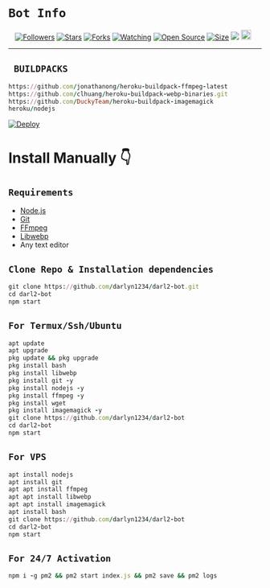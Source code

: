 # ```Bot Info```
<p align="center">
<a href="https://github.com/darlyn1234/followers"><img title="Followers" src="https://img.shields.io/github/followers/darlyn1234?color=red&style=flat-square"></a>
<a href="https://github.com/darlyn1234/darl2-bot/stargazers/"><img title="Stars" src="https://img.shields.io/github/stars/darlyn1234/darl2-bot?color=blue&style=flat-square"></a>
<a href="https://github.com/darlyn1234/darl2-bot/network/members"><img title="Forks" src="https://img.shields.io/github/forks/darlyn1234/darl2-bot?color=red&style=flat-square"></a>
<a href="https://github.com/darlyn1234/darl2-bot/watchers"><img title="Watching" src="https://img.shields.io/github/watchers/darlyn1234/darl2-bot?label=Watchers&color=blue&style=flat-square"></a>
<a href="https://github.com/darlyn1234/darl2-bot"><img title="Open Source" src="https://img.shields.io/badge/Author-Darlyn.-red?v=103"></a>
<a href="https://github.com/darlyn1234/darl2-bot"><img title="Size" src="https://img.shields.io/github/repo-size/darlyn1234/darl2-bot?style=flat-square&color=green"></a>
<a href="https://hits.seeyoufarm.com"><img src="https://hits.seeyoufarm.com/api/count/incr/badge.svg?url=https%3A%2F%2Fgithub.com%2FDarlyn%2FBot-MD2&count_bg=%2379C83D&title_bg=%23555555&icon=probot.svg&icon_color=%2300FF6D&title=hits&edge_flat=false"/></a>
<a href="https://github.com/darlyn1234/darl2-bot/graphs/commit-activity"><img height="20" src="https://img.shields.io/badge/Maintained%3F-yes-green.svg"></a>&nbsp;&nbsp;
</p>
<p align='center'>
    </p>

-------

## ` BUILDPACKS`

```rb
https://github.com/jonathanong/heroku-buildpack-ffmpeg-latest
https://github.com/clhuang/heroku-buildpack-webp-binaries.git
https://github.com/DuckyTeam/heroku-buildpack-imagemagick
heroku/nodejs
```

[![Deploy](https://www.herokucdn.com/deploy/button.svg)](https://heroku.com/deploy?template=https://github.com/darlyn1234/darl2-bot/)

# Install Manually 👇
## `Requirements`
* [Node.js](https://nodejs.org/en/)
* [Git](https://git-scm.com/downloads)
* [FFmpeg](https://github.com/BtbN/FFmpeg-Builds/releases/download/autobuild-2020-12-08-13-03/ffmpeg-n4.3.1-26-gca55240b8c-win64-gpl-4.3.zip)
* [Libwebp](https://developers.google.com/speed/webp/download)
* Any text editor
## `Clone Repo & Installation dependencies`
```rb
git clone https://github.com/darlyn1234/darl2-bot.git
cd darl2-bot
npm start
```
## `For Termux/Ssh/Ubuntu`
```rb
apt update
apt upgrade
pkg update && pkg upgrade
pkg install bash
pkg install libwebp
pkg install git -y
pkg install nodejs -y 
pkg install ffmpeg -y 
pkg install wget
pkg install imagemagick -y
git clone https://github.com/darlyn1234/darl2-bot
cd darl2-bot
npm start
```
## `For VPS`
```rb
apt install nodejs 
apt install git 
apt apt install ffmpeg 
apt apt install libwebp 
apt apt install imagemagick
apt install bash
git clone https://github.com/darlyn1234/darl2-bot
cd darl2-bot
npm start
```
## `For 24/7 Activation`
```rb
npm i -g pm2 && pm2 start index.js && pm2 save && pm2 logs
```
